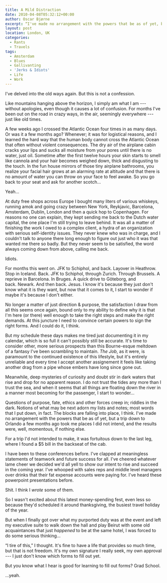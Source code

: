 ```yaml
---
title: A Mild Distraction
date: 2010-04-08T05:32:12+00:00
author: Oscar Bjørne
excerpt: “I've made no arrangement with the powers that be as of yet, but last weekend took me places I did not intend, and the results were, well, momentous, if nothing else.“
layout: post
location: London, UK
categories:
  - Rants
  - Travels
tags:
  - Amsterdam
  - Blues
  - Gallivanting
  - 'Jerks & Idiots'
  - Life
  - Work
---
```

I've delved into the old ways again. But this is not a confession.

Like mountains hanging above the horizon, I simply am what I am --- without apologies, even though it causes a lot of confusion. For months I've been out on the road in crazy ways, in the air, seemingly everywhere --- just like old times.

A few weeks ago I crossed the Atlantic Ocean four times in as many days. Or was it a few months ago? Whenever; it was for logistical reasons, and I learned the hard way that the human body cannot cross the Atlantic Ocean that often without violent consequences. The dry air of the airplane cabin cracks your lips and sucks all moisture from your pores until there is no water, just oil. Sometime after the first twelve hours your skin starts to smell like cannola and your hair becomes weighed down, thick and disgusting to the touch. In the fun house mirrors of those tiny airplane bathrooms, you realize your facial hair grows at an alarming rate at altitude and that there is no amount of water you can throw on your face to feel awake. So you go back to your seat and ask for another scotch...

<!-- more -->

Yeah...

At duty free shops across Europe I bought many liters of various whiskeys, running amok and going crazy between New York, Reykjavic, Barcelona, Amsterdam, Dublin, London and then a quick hop to Copenhagen. For reasons no one can explain, they kept sending me back to the Dutch water capital, the one place I'm still trying to leave behind. It was all a matter of finishing the work I owed to a complex client, a hydra of an organization with serious self-identity issues. They never knew who was in charge, and I couldn't talk to anyone there long enough to figure out just who it was that wanted me there so badly. But they never seem to be satisfied, the word always coming down from above, calling me back.

Idiots.

For months this went on. JFK to Schiphol, and back. Layover in Heathrow. Stop in Iceland. Back. JFK to Schiphol, through Zurich. Through Brussels. A reprieve in Barcelona. In Bruges. A quick drive to Göteborg, and back. Newark. And then back. Jesus. I know it's because they just don't know what it is they want, but now that it comes to it, I start to wonder if maybe it's because I don't either.

No longer a matter of just direction & purpose, the satisfaction I draw from all this seems once again, bound only to my ability to define why it is that I'm here (or there) well enough to take the right steps and make the right demands. At this juncture I need to convince certain powers to sign the right forms. And I could do it, I think.

But my schedule these days makes me tired just documenting it in my calendar, which is so full it can't possibly still be accurate. It's time to consider other, more serious prospects than this Bourne-esque meltdown of a fantasy I've been scrambling to maintain. _The Job_, as it were, is paramount to the continued existence of this lifestyle, but it's entirely unreliable and every time I accept another assignement it feels like taking another drag from a pipe whose embers have long since gone out.

Meanwhile, deep mysteries of curiosity and doubt stir in dark waters that rise and drop for no apparent reason. I do not trust the tides any more than I trust the sea, and when it seems that all things are floating down the river in a manner most becoming for the passenger, I start to wonder...

Questions of purpose, fate, ethics and other forces creep in; riddles in the dark. Notions of what may be next adorn my lists and notes; most words that I put down, in fact. The blocks are falling into place, I think. I've made no arrangement with the powers that be as of yet, but a trip down to Orlando a few months ago took me places I did not intend, and the results were, well, momentous, if nothing else.

For a trip I'd not intended to make, it was fortuitous down to the last leg, where I found a $5 bill in the backseat of the cab.

I have been to these conferences before. I've clapped at meaningless statements of teamwork and future success for all. I've cheered whatever lame cheer we decided we'd all yell to show our intent to rise and succeed in the coming year. I've whooped with sales reps and middle level managers over drinks that their fat expense accounts were paying for. I've heard these powerpoint presentations before.

Shit. I think I _wrote_ some of them.

So I wasn't excited about this latest money-spending fest, even less so because they'd scheduled it around thanksgiving, the busiest travel holiday of the year.

But when I finally got over what my purported duty was at the event and left my executive suite to walk down the hall and play Beirut with some old acquaintances that just _happened_ to be at the same hotel, I was forced to do some serious thinking...

“I tire of this,” I thought. It's fine to have a life that provides so much time, but that is not freedom. It's my own signature I really seek, my own approval --- I just don't know which forms to fill out yet.

But you know what I hear is good for learning to fill out forms? Grad School.

...yeah.